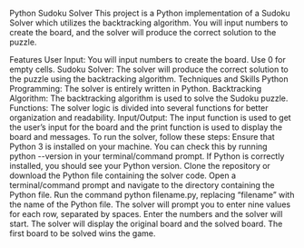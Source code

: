 Python Sudoku Solver
This project is a Python implementation of a Sudoku Solver which utilizes the backtracking algorithm. You will input numbers to create the board, and the solver will produce the correct solution to the puzzle.

Features
User Input: You will input numbers to create the board. Use 0 for empty cells.
Sudoku Solver: The solver will produce the correct solution to the puzzle using the backtracking algorithm.
Techniques and Skills
Python Programming: The solver is entirely written in Python.
Backtracking Algorithm: The backtracking algorithm is used to solve the Sudoku puzzle.
Functions: The solver logic is divided into several functions for better organization and readability.
Input/Output: The input function is used to get the user’s input for the board and the print function is used to display the board and messages.
To run the solver, follow these steps:
Ensure that Python 3 is installed on your machine. You can check this by running python --version in your terminal/command prompt. If Python is correctly installed, you should see your Python version.
Clone the repository or download the Python file containing the solver code.
Open a terminal/command prompt and navigate to the directory containing the Python file.
Run the command python filename.py, replacing “filename” with the name of the Python file.
The solver will prompt you to enter nine values for each row, separated by spaces. Enter the numbers and the solver will start.
The solver will display the original board and the solved board. The first board to be solved wins the game.
